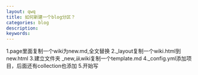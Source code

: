 ```yaml
---
layout: qwq
title: 如何新建一个blog分区？
categories: blog
description: 
keywords: 
---
```


1.page里面复制一个wiki为new.md,全文替换
2._layout复制一个wiki.html到new.html
3.建立文件夹 _new,从wiki复制一个template.md
4._config.yml添加项目，后面还有collection也添加
5.开始写